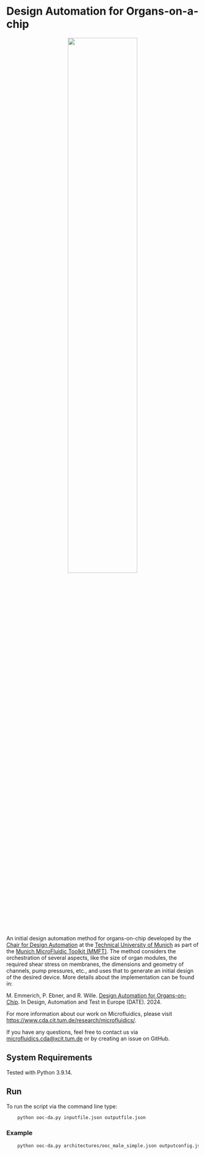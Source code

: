 # Design Automation for Organs-on-a-chip

<p align="center">
  <picture>
    <img src="https://www.cda.cit.tum.de/research/microfluidics/logo-microfluidics-toolkit.png" width="60%">
  </picture>
</p>

An initial design automation method for organs-on-chip developed by the [Chair for Design Automation](https://www.cda.cit.tum.de/) at the [Technical University of Munich](https://www.tum.de/) as part of the [Munich MicroFluidic Toolkit (MMFT)](https://www.cda.cit.tum.de/research/microfluidics/munich-microfluidics-toolkit/). The method considers the orchestration of several aspects, like the size of organ modules, the required shear stress on membranes, the dimensions and geometry of channels, pump pressures, etc., and uses that to generate an initial design of the desired device. More details about the implementation can be found in:

M. Emmerich, P. Ebner, and R. Wille. [Design Automation for Organs-on-Chip](https://www.cda.cit.tum.de/files/eda/2024_date_design_automation_for_organs-on-chip.pdf). In Design, Automation and Test in Europe (DATE). 2024.

For more information about our work on Microfluidics, please visit https://www.cda.cit.tum.de/research/microfluidics/.

If you have any questions, feel free to contact us via microfluidics.cda@xcit.tum.de or by creating an issue on GitHub.

## System Requirements
Tested with Python 3.9.14.

## Run
To run the script via the command line type:
```bash
    python ooc-da.py inputfile.json outputfile.json
```

### Example
```bash
    python ooc-da.py architectures/ooc_male_simple.json outputconfig.json
```